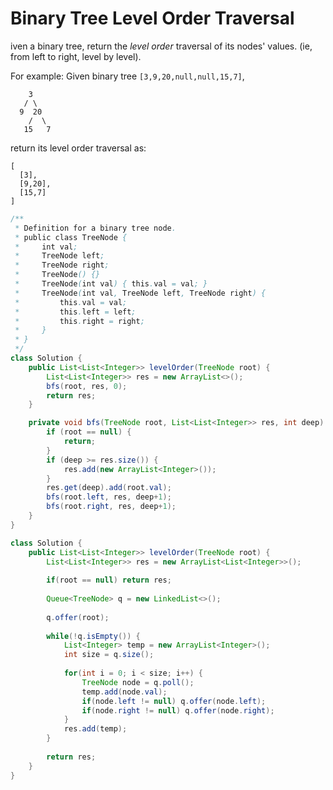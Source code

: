 #  Binary Tree Level Order Traversal

iven a binary tree, return the *level order* traversal of its nodes' values. (ie, from left to right, level by level).

For example:
Given binary tree `[3,9,20,null,null,15,7]`,

```
    3
   / \
  9  20
    /  \
   15   7
```



return its level order traversal as:

```
[
  [3],
  [9,20],
  [15,7]
]
```

``` java
/**
 * Definition for a binary tree node.
 * public class TreeNode {
 *     int val;
 *     TreeNode left;
 *     TreeNode right;
 *     TreeNode() {}
 *     TreeNode(int val) { this.val = val; }
 *     TreeNode(int val, TreeNode left, TreeNode right) {
 *         this.val = val;
 *         this.left = left;
 *         this.right = right;
 *     }
 * }
 */
class Solution {
    public List<List<Integer>> levelOrder(TreeNode root) {
        List<List<Integer>> res = new ArrayList<>();
        bfs(root, res, 0);
        return res;
    }

    private void bfs(TreeNode root, List<List<Integer>> res, int deep) {
        if (root == null) {
            return;
        }
        if (deep >= res.size()) {
            res.add(new ArrayList<Integer>());
        }
        res.get(deep).add(root.val);
        bfs(root.left, res, deep+1);
        bfs(root.right, res, deep+1);
    }
}

class Solution {
    public List<List<Integer>> levelOrder(TreeNode root) {
    	List<List<Integer>> res = new ArrayList<List<Integer>>();
    	
    	if(root == null) return res;
    	
    	Queue<TreeNode> q = new LinkedList<>();
    	
    	q.offer(root);
    	
    	while(!q.isEmpty()) {
    		List<Integer> temp = new ArrayList<Integer>();
    		int size = q.size();
    		
    		for(int i = 0; i < size; i++) {
    			TreeNode node = q.poll();
    			temp.add(node.val);
    			if(node.left != null) q.offer(node.left);
    			if(node.right != null) q.offer(node.right);
    		}
    		res.add(temp);
    	}
    	
    	return res;
    }
}
```

 